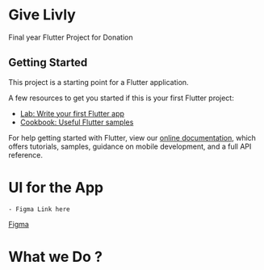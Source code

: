 # Give Livly
Final year Flutter Project for Donation

## Getting Started

This project is a starting point for a Flutter application.

A few resources to get you started if this is your first Flutter project:

- [Lab: Write your first Flutter app](https://flutter.dev/docs/get-started/codelab)
- [Cookbook: Useful Flutter samples](https://flutter.dev/docs/cookbook)

For help getting started with Flutter, view our
[online documentation](https://flutter.dev/docs), which offers tutorials,
samples, guidance on mobile development, and a full API reference.
# UI for the App
    - Figma Link here
[Figma](https://www.figma.com/file/qnNvZKXq2P4LZmq0TV9Hkm/GiveLivly-UI?node-id=0%3A1)
# What we Do ?
